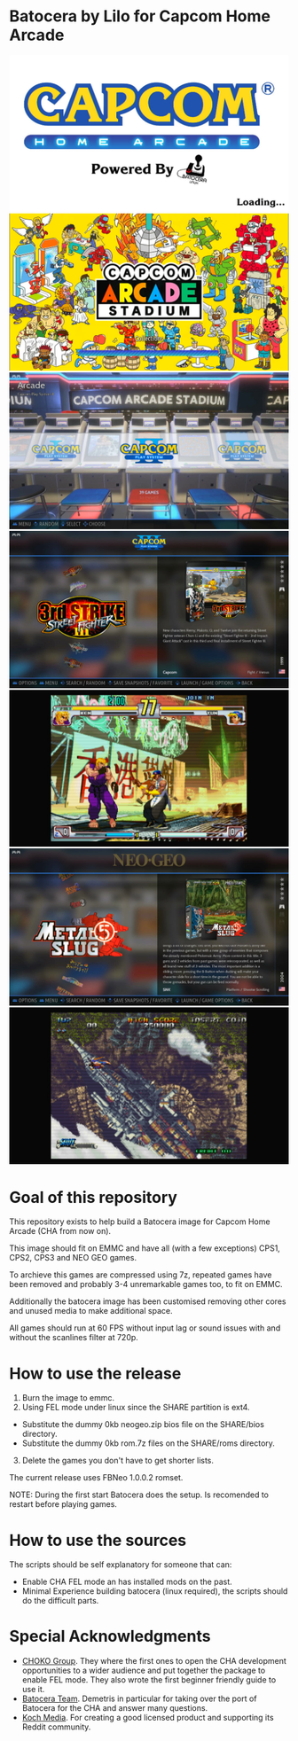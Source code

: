# Batocera by Lilo for Capcom Home Arcade

![Capcom Home Arcade](screenshots/screenshot-0.png)
![Capcom Home Arcade](screenshots/screenshot-1.png)
![Capcom Home Arcade](screenshots/screenshot-2.png)
![Capcom Home Arcade](screenshots/screenshot-3.png)
![Capcom Home Arcade](screenshots/screenshot-4.png)
![Capcom Home Arcade](screenshots/screenshot-5.png)
![Capcom Home Arcade](screenshots/screenshot-6.png)

# Goal of this repository
This repository exists to help build a Batocera image for Capcom Home Arcade (CHA from now on).

This image should fit on EMMC and have all (with a few exceptions) CPS1, CPS2, CPS3 and NEO GEO games.

To archieve this games are compressed using 7z, repeated games have been removed and probably 3-4 unremarkable games too, to fit on EMMC.

Additionally the batocera image has been customised removing other cores and unused media to make additional space.

All games should run at 60 FPS without input lag or sound issues with and without the scanlines filter at 720p.

# How to use the release
1. Burn the image to emmc.
2. Using FEL mode under linux since the SHARE partition is ext4.
- Substitute the dummy 0kb neogeo.zip bios file on the SHARE/bios directory.
- Substitute the dummy 0kb rom.7z files on the SHARE/roms directory.
3. Delete the games you don't have to get shorter lists.

The current release uses FBNeo 1.0.0.2 romset.

NOTE: During the first start Batocera does the setup. Is recomended to restart before playing games.

# How to use the sources
The scripts should be self explanatory for someone that can:
- Enable CHA FEL mode an has installed mods on the past.
- Minimal Experience building batocera (linux required), the scripts should do the difficult parts.

# Special Acknowledgments
- [CHOKO Group](https://github.com/ChokoGroup). They where the first ones to open the CHA development opportunities to a wider audience and put together the package to enable FEL mode. They also wrote the first beginner friendly guide to use it.
- [Batocera Team](https://batocera.org). Demetris in particular for taking over the port of Batocera for the CHA and answer many questions.
- [Koch Media](https://capcomhomearcade.com). For creating a good licensed product and supporting its Reddit community.